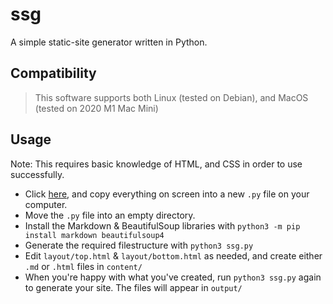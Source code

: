 # ssg
A simple static-site generator written in Python.
## Compatibility
> This software supports both Linux (tested on Debian), and MacOS (tested on 2020 M1 Mac Mini)
## Usage
Note: This requires basic knowledge of HTML, and CSS in order to use successfully.
- Click [here](https://raw.githubusercontent.com/sbstnlol/ssg/master/ssg.py), and copy everything on screen into a new ``.py`` file on your computer.
- Move the ``.py`` file into an empty directory.
- Install the Markdown & BeautifulSoup libraries with ``python3 -m pip install markdown beautifulsoup4``
- Generate the required filestructure with ``python3 ssg.py``
- Edit ``layout/top.html`` & ``layout/bottom.html`` as needed, and create either ``.md`` or ``.html`` files in ``content/``
- When you're happy with what you've created, run ``python3 ssg.py`` again to generate your site. The files will appear in ``output/``